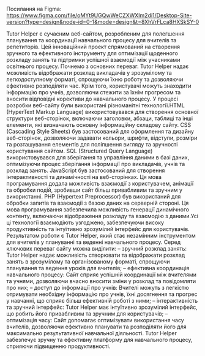 Посилання на Figma: https://www.figma.com/file/oMYt9UGQwWeCZXWXIm2di1/Desktop-Site-version?type=design&node-id=0-1&mode=design&t=8XhVrFLca8HXSkSY-0

Tutor Helper є сучасним веб-сайтом, розробленим для полегшення планування та координації навчального процесу для вчителів та репетиторів. Цей інноваційний проект спрямований на створення зручного та ефективного інструменту для оптимізації щоденного розкладу занять та підтримки успішної взаємодії між учасниками освітнього процесу. Почнемо з основних переваг. Tutor Helper надає можливість відображати розклад викладачів у зрозумілому та легкодоступному форматі, спрощуючи їхню роботу та дозволяючи ефективно розподіляти час. Крім того, користувачі можуть знаходити інформацію про учнів, дозволяючи стежити за їхнім прогресом та вносити відповідні корективи до навчального процесу. У процесі розробки веб-сайту були використані різноманітні технології.HTML (HyperText Markup Language) використовувався для створення основної структури веб-сторінок, включаючи заголовки, абзаци, таблиці та інші елементи, які визначають основну інформаційну складову сайту. CSS (Cascading Style Sheets) був застосований для оформлення та дизайну веб-сторінок, дозволяючи задавати кольори, шрифти, відступи, розміри та розташування елементів для поліпшення вигляду та зручності користування сайтом. SQL (Structured Query Language) використовувався для зберігання та управління даними в базі даних, оптимізуючи процес зберігання інформації про викладачів, учнів та розклад занять. JavaScript був застосований для створення інтерактивності та динамічності на веб-сторінках. Ця мова програмування додала можливість взаємодії з користувачем, анімації та обробки подій, зробивши сайт більш привабливим та зручним у використанні. PHP (Hypertext Preprocessor) був використаний для обробки запитів та взаємодії з базою даних на серверній стороні. Ця мова програмування забезпечила можливість генерації динамічного контенту, включаючи відображення розкладу та взаємодію з даними.Усі ці технології взаємодіють узгоджено, забезпечуючи високу продуктивність та інтуїтивно зрозумілий інтерфейс для користувачів. Результатом роботи є Tutor Helper, який стає незамінним інструментом для вчителів у плануванні та веденні навчального процесу. Серед ключових переваг сайту можна виділити: – зручний розклад занять: Tutor Helper надає можливість створювати та відображати розклад занять в зрозумілому та організованому форматі, спрощуючи планування та ведення уроків для вчителів; – ефективна координація навчального процесу: Сайт сприяє успішній координації між вчителями та учнями, дозволяючи вчасно вносити зміни у розклад та повідомляти про них; – доступ до інформації про учнів: Вчителі можуть з легкістю отримувати необхідну інформацію про учнів, їхні досягнення та прогрес у навчанні, що сприяє більш ефективній роботі з ними; – інтерактивність та зручний інтерфейс: Tutor Helper має інтуїтивно зрозумілий інтерфейс, що робить його привабливим та зручним для користувачів; – оптимізація часу: Сайт допомагає оптимізувати використання часу вчителів, дозволяючи ефективно планувати та розподіляти його для максимально результативної навчальної діяльності. Tutor Helper забезпечує зручну та ефективну платформу для навчального процесу, сприяючи підвищенню продуктивності.

